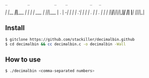     _         _           _    _          _   _     
  _| |___ ___|_|_____ ___| |  | |_ ___   | |_|_|___ 
 | . | -_|  _| |     | .'| |  |  _| . |  | . | |   |
 |___|___|___|_|_|_|_|__,|_|  |_| |___|  |___|_|_|_|

## Install ##


```sh
$ gitclone https://github.com/stackiller/decimalbin.github
$ cd decimalbin && cc decimalbin.c -o decimalbin -Wall
```

## How to use ##
```sh
$ ./decimalbin <comma-separated numbers>
```
